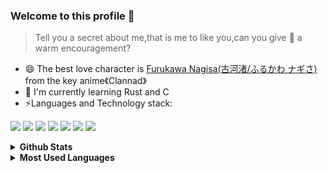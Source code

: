 ### Welcome to this profile 👋
> Tell you a secret about me,that is me to like you,can you give 🦊 a warm encouragement?

- 😄 The best love character is [Furukawa Nagisa(古河渚/ふるかわ ナギさ)](https://bgm.tv/character/4) from the key anime《Clannad》
- 🌱 I'm currently learning Rust and C
- ⚡Languages and Technology stack:
  
![](https://img.shields.io/badge/TypeScript-%230088FF)
![](https://img.shields.io/badge/PHP-7a86b8)
![](https://img.shields.io/badge/Web-JavaScript-%23FFEE00)
![](https://img.shields.io/badge/Web-Vue.js-42b883)
![](https://img.shields.io/badge/Web-CSS-%2300AAFF)
![](https://img.shields.io/badge/Web-HTML5-%23FF8000)
![](https://img.shields.io/badge/Pyhton-326b9b)
<!--
**BIYUEHU/biyuehu** is a ✨ _special_ ✨ repository because its `README.md` (this file) appears on your GitHub profile.

Here are some ideas to get you started:

- 🔭 I’m currently working on ...
- 🌱 I’m currently learning ...
- 👯 I’m looking to collaborate on ...
- 🤔 I’m looking for help with ...
- 💬 Ask me about ...
- 📫 How to reach me: ...
- 😄 Pronouns: ...
- ⚡ Fun fact: ...
 <img src="https://github-readme-activity-graph.vercel.app/graph?username=biyuehu" />
-->

<details>	
  <summary><b>Github Stats</b></summary>
  <img src="https://github-readme-stats.vercel.app/api?username=biyuehu&show_icons=true" />
</details>

<details>	
  <summary><b>Most Used Languages</b></summary>
  <img src="https://github-readme-stats.vercel.app/api/top-langs/?username=biyuehu" /> 
</details>
<!--- <img src="https://github-readme-streak-stats.herokuapp.com/?user=biyuehu" /> --->
